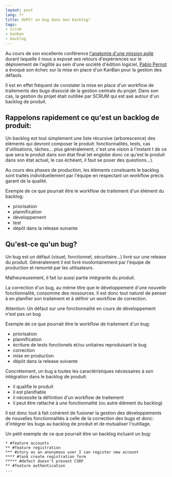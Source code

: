 ```yaml
---
layout: post
lang: fr
title: OUPS! un bug dans mon backlog!
tags:
- scrum
- kanban
- backlog
---
```



Au cours de son excellente conférence [l'anatomie d'une mission agile](http://www.areyouagile.com/2011/11/anatomie-dune-mission-agile/) durant laquelle il nous a exposé ses retours d'expériences sur le déploiement de l'agilité au sein d'une société d'édition logiciel, [Pablo Pernot](http://www.areyouagile.com/) a évoqué son échec sur la mise en place d'un KanBan pour la gestion des défauts.

Il est en effet fréquent de constater la mise en place d'un workflow de traitements des bugs dissocié de la gestion centrale du projet. Dans son cas, la gestion du projet était outillée par SCRUM qui est axé autour d'un backlog de produit.

## Rappelons rapidement ce qu'est un backlog de produit:

Un backlog est tout simplement une liste récursive (arborescence) des éléments qui devront composer le produit: fonctionnalités, tests, cas d'utilisations, tâches... plus généralement, c'est une vision à l'instant t de ce que sera le produit dans son état final (et englobe donc ce qu'est le produit dans son état actuel, le cas échéant, il faut se poser des questions...).

Au cours des phases de production, les éléments consituants le backlog sont traités individuellement par l'équipe en respectant un workflow précis garant de la qualité.

Exemple de ce que pourrait être le workflow de traitement d'un élément du backlog:

* priorisation
* plannification
* développement
* test
* dépôt dans la release suivante

## Qu'est-ce qu'un bug?

Un bug est un défaut (visuel, fonctionnel, sécuritaire...) livré sur une release du produit. Généralement il est livré involontairement par l'équipe de production et remonté par les utilisateurs.

Malheureusement, il fait lui aussi partie intégrante du produit.

La correction d'un bug, au même titre que le développement d'une nouvelle fonctionnalité, consomme des ressources. Il est donc tout naturel de penser à en planifier son traitement et à définir un workflow de correction.

Attention: Un défaut sur une fonctionnalité en cours de développement n'est pas un bug

Exemple de ce que pourrait être le workflow de traitement d'un bug:

* priorisation
* plannification
* écriture de tests fonctionels et/ou unitaires reproduisant le bug
* correction
* mise en production
* dépôt dans la release suivante

Concrètement, un bug a toutes les caractéristiques nécessaires à son intégration dans le backlog de produit:

* il qualifie le produit
* il est planifiable
* il nécessite la définition d'un workflow de traitement
* il peut être rattaché à une fonctionnalité (ou autre élément du backlog)

Il est donc tout à fait cohérent de fusioner la gestion des développements de nouvelles fonctionnalités à celle de la correction des bugs et donc: d'intégrer les bugs au backlog de produit et de mutualiser l'outillage.

Un petit exemple de ce que pourrait être un backlog incluant un bug:


    * #feature accounts
    ** #feature registration
    *** #story as an anonymous user I can register new account
    **** #task create registration form
    ***** #defect doesn't prevent CSRF
    ** #feature authentication
    ...
